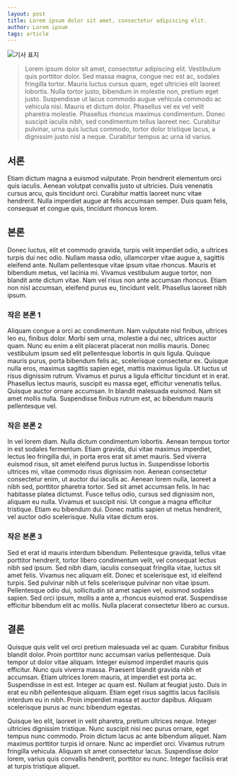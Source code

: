 ```yaml
---
layout: post
title: Lorem ipsum dolor sit amet, consectetur adipiscing elit.
author: Lorem ipsum
tags: article
---
```


![기사 표지](https://customconnect.github.io/images/20231002/01.jpg)

> Lorem ipsum dolor sit amet, consectetur adipiscing elit. Vestibulum quis porttitor dolor. Sed massa magna, congue nec est ac, sodales fringilla tortor. Mauris luctus cursus quam, eget ultricies elit laoreet lobortis. Nulla tortor justo, bibendum in molestie non, pretium eget justo. Suspendisse ut lacus commodo augue vehicula commodo ac vehicula nisi. Mauris et dictum dolor. Phasellus vel ex vel velit pharetra molestie. Phasellus rhoncus maximus condimentum. Donec suscipit iaculis nibh, sed condimentum tellus laoreet nec. Curabitur pulvinar, urna quis luctus commodo, tortor dolor tristique lacus, a dignissim justo nisl a neque. Curabitur tempus ac urna id varius.

## 서론

Etiam dictum magna a euismod vulputate. Proin hendrerit elementum orci quis iaculis. Aenean volutpat convallis justo ut ultricies. Duis venenatis cursus arcu, quis tincidunt orci. Curabitur mattis laoreet nunc vitae hendrerit. Nulla imperdiet augue at felis accumsan semper. Duis quam felis, consequat et congue quis, tincidunt rhoncus lorem.

## 본론

Donec luctus, elit et commodo gravida, turpis velit imperdiet odio, a ultrices turpis dui nec odio. Nullam massa odio, ullamcorper vitae augue a, sagittis eleifend ante. Nullam pellentesque vitae ipsum vitae rhoncus. Mauris et bibendum metus, vel lacinia mi. Vivamus vestibulum augue tortor, non blandit ante dictum vitae. Nam vel risus non ante accumsan rhoncus. Etiam non nisl accumsan, eleifend purus eu, tincidunt velit. Phasellus laoreet nibh ipsum.

### 작은 본론 1

Aliquam congue a orci ac condimentum. Nam vulputate nisl finibus, ultrices leo eu, finibus dolor. Morbi sem urna, molestie a dui nec, ultrices auctor quam. Nunc eu enim a elit placerat placerat non mollis mauris. Donec vestibulum ipsum sed elit pellentesque lobortis in quis ligula. Quisque mauris purus, porta bibendum felis ac, scelerisque consectetur ex. Quisque nulla eros, maximus sagittis sapien eget, mattis maximus ligula. Ut luctus ut risus dignissim rutrum. Vivamus et purus a ligula efficitur tincidunt et in erat. Phasellus lectus mauris, suscipit eu massa eget, efficitur venenatis tellus. Quisque auctor ornare accumsan. In blandit malesuada euismod. Nam sit amet mollis nulla. Suspendisse finibus rutrum est, ac bibendum mauris pellentesque vel.

### 작은 본론 2

In vel lorem diam. Nulla dictum condimentum lobortis. Aenean tempus tortor in est sodales fermentum. Etiam gravida, dui vitae maximus imperdiet, lectus leo fringilla dui, in porta eros erat sit amet mauris. Sed viverra euismod risus, sit amet eleifend purus luctus in. Suspendisse lobortis ultrices mi, vitae commodo risus dignissim non. Aenean consectetur consectetur enim, ut auctor dui iaculis ac. Aenean lorem nulla, laoreet a nibh sed, porttitor pharetra tortor. Sed sit amet accumsan felis. In hac habitasse platea dictumst. Fusce tellus odio, cursus sed dignissim non, aliquam eu nulla. Vivamus et suscipit nisi. Ut congue a magna efficitur tristique. Etiam eu bibendum dui. Donec mattis sapien ut metus hendrerit, vel auctor odio scelerisque. Nulla vitae dictum eros.

### 작은 본론 3

Sed et erat id mauris interdum bibendum. Pellentesque gravida, tellus vitae porttitor hendrerit, tortor libero condimentum velit, vel consequat lectus nibh sed ipsum. Sed nibh diam, iaculis consequat fringilla vitae, luctus sit amet felis. Vivamus nec aliquam elit. Donec et scelerisque est, id eleifend turpis. Sed pulvinar nibh ut felis scelerisque pulvinar non vitae ipsum. Pellentesque odio dui, sollicitudin sit amet sapien vel, euismod sodales sapien. Sed orci ipsum, mollis a ante a, rhoncus euismod erat. Suspendisse efficitur bibendum elit ac mollis. Nulla placerat consectetur libero ac cursus.

## 결론

Quisque quis velit vel orci pretium malesuada vel ac quam. Curabitur finibus blandit dolor. Proin porttitor nunc accumsan varius pellentesque. Duis tempor ut dolor vitae aliquam. Integer euismod imperdiet mauris quis efficitur. Nunc quis viverra massa. Praesent blandit gravida nibh et accumsan. Etiam ultrices lorem mauris, at imperdiet est porta ac. Suspendisse in est est. Integer ac quam est. Nullam at feugiat justo. Duis in erat eu nibh pellentesque aliquam. Etiam eget risus sagittis lacus facilisis interdum eu in nibh. Proin imperdiet massa et auctor dapibus. Aliquam scelerisque purus ac nunc bibendum egestas.

Quisque leo elit, laoreet in velit pharetra, pretium ultrices neque. Integer ultricies dignissim tristique. Nunc suscipit nisi nec purus ornare, eget tempus nunc commodo. Proin dictum lacus ac ante bibendum aliquet. Nam maximus porttitor turpis id ornare. Nunc ac imperdiet orci. Vivamus rutrum fringilla vehicula. Aliquam sit amet consectetur lacus. Suspendisse dolor lorem, varius quis convallis hendrerit, porttitor eu nunc. Integer facilisis erat at turpis tristique aliquet.




